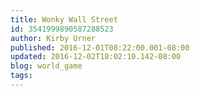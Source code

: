 ```yaml
---
title: Wonky Wall Street
id: 3541999890587288523
author: Kirby Urner
published: 2016-12-01T08:22:00.001-08:00
updated: 2016-12-02T18:02:10.142-08:00
blog: world_game
tags: 
---
```


